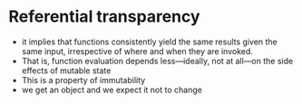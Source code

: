 # Referential transparency

-  it implies that functions consistently yield the same results given the same input, irrespective of where and when they are invoked.
  -  That is, function evaluation depends less—ideally, not at all—on the side effects of mutable state
-  This is a property of immutability
  -  we get an object and we expect it not to change 

